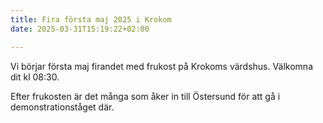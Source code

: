 ```yaml
---
title: Fira första maj 2025 i Krokom
date: 2025-03-31T15:19:22+02:00

---
```


Vi börjar första maj firandet med frukost på Krokoms värdshus. Välkomna dit kl 08:30.

Efter frukosten är det många som åker in till Östersund för att gå i demonstrationståget där.
